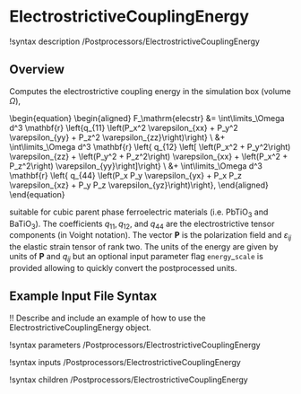 # ElectrostrictiveCouplingEnergy

!syntax description /Postprocessors/ElectrostrictiveCouplingEnergy

## Overview

Computes the electrostrictive coupling energy in the simulation box (volume $\Omega$),

\begin{equation}
  \begin{aligned}
    F_\mathrm{elecstr} &= \int\limits_\Omega d^3 \mathbf{r} \left\{q_{11} \left(P_x^2 \varepsilon_{xx} + P_y^2 \varepsilon_{yy} + P_z^2 \varepsilon_{zz}\right)\right\} \\
    &+ \int\limits_\Omega d^3 \mathbf{r} \left\{ q_{12} \left[ \left(P_x^2 + P_y^2\right) \varepsilon_{zz} + \left(P_y^2 + P_z^2\right) \varepsilon_{xx} + \left(P_x^2 + P_z^2\right) \varepsilon_{yy}\right]\right\} \\
    &+ \int\limits_\Omega d^3 \mathbf{r} \left\{ q_{44} \left(P_x P_y \varepsilon_{yx} + P_x P_z \varepsilon_{xz} + P_y P_z \varepsilon_{yz}\right)\right\},
  \end{aligned}
\end{equation}

suitable for cubic parent phase ferroelectric materials (i.e. $\mathrm{PbTiO}_3$ and $\mathrm{BaTiO}_3$). The coefficients $q_{11}, q_{12}$, and $q_{44}$ are the electrostrictive tensor components (in Voight notation). The vector $\mathbf{P}$ is the polarization field and $\varepsilon_{ij}$ the elastic strain tensor of rank two. The units of the energy are given by units of $\mathbf{P}$ and $q_{ij}$ but an optional input parameter flag `energy`$\_$`scale` is provided allowing to quickly convert the postprocessed units.


## Example Input File Syntax

!! Describe and include an example of how to use the ElectrostrictiveCouplingEnergy object.

!syntax parameters /Postprocessors/ElectrostrictiveCouplingEnergy

!syntax inputs /Postprocessors/ElectrostrictiveCouplingEnergy

!syntax children /Postprocessors/ElectrostrictiveCouplingEnergy
